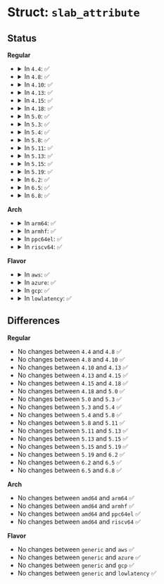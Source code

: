# Struct: <code>slab_attribute</code>

## Status
<b>Regular</b>
<ul>
<li>
<details>
<summary>In <code>4.4</code>: ✅</summary>

```c
struct slab_attribute {
    struct attribute attr;
    ssize_t (*show)(struct kmem_cache *, char *);
    ssize_t (*store)(struct kmem_cache *, const char *, size_t);
};
```
</details>
</li>
<li>
<details>
<summary>In <code>4.8</code>: ✅</summary>

```c
struct slab_attribute {
    struct attribute attr;
    ssize_t (*show)(struct kmem_cache *, char *);
    ssize_t (*store)(struct kmem_cache *, const char *, size_t);
};
```
</details>
</li>
<li>
<details>
<summary>In <code>4.10</code>: ✅</summary>

```c
struct slab_attribute {
    struct attribute attr;
    ssize_t (*show)(struct kmem_cache *, char *);
    ssize_t (*store)(struct kmem_cache *, const char *, size_t);
};
```
</details>
</li>
<li>
<details>
<summary>In <code>4.13</code>: ✅</summary>

```c
struct slab_attribute {
    struct attribute attr;
    ssize_t (*show)(struct kmem_cache *, char *);
    ssize_t (*store)(struct kmem_cache *, const char *, size_t);
};
```
</details>
</li>
<li>
<details>
<summary>In <code>4.15</code>: ✅</summary>

```c
struct slab_attribute {
    struct attribute attr;
    ssize_t (*show)(struct kmem_cache *, char *);
    ssize_t (*store)(struct kmem_cache *, const char *, size_t);
};
```
</details>
</li>
<li>
<details>
<summary>In <code>4.18</code>: ✅</summary>

```c
struct slab_attribute {
    struct attribute attr;
    ssize_t (*show)(struct kmem_cache *, char *);
    ssize_t (*store)(struct kmem_cache *, const char *, size_t);
};
```
</details>
</li>
<li>
<details>
<summary>In <code>5.0</code>: ✅</summary>

```c
struct slab_attribute {
    struct attribute attr;
    ssize_t (*show)(struct kmem_cache *, char *);
    ssize_t (*store)(struct kmem_cache *, const char *, size_t);
};
```
</details>
</li>
<li>
<details>
<summary>In <code>5.3</code>: ✅</summary>

```c
struct slab_attribute {
    struct attribute attr;
    ssize_t (*show)(struct kmem_cache *, char *);
    ssize_t (*store)(struct kmem_cache *, const char *, size_t);
};
```
</details>
</li>
<li>
<details>
<summary>In <code>5.4</code>: ✅</summary>

```c
struct slab_attribute {
    struct attribute attr;
    ssize_t (*show)(struct kmem_cache *, char *);
    ssize_t (*store)(struct kmem_cache *, const char *, size_t);
};
```
</details>
</li>
<li>
<details>
<summary>In <code>5.8</code>: ✅</summary>

```c
struct slab_attribute {
    struct attribute attr;
    ssize_t (*show)(struct kmem_cache *, char *);
    ssize_t (*store)(struct kmem_cache *, const char *, size_t);
};
```
</details>
</li>
<li>
<details>
<summary>In <code>5.11</code>: ✅</summary>

```c
struct slab_attribute {
    struct attribute attr;
    ssize_t (*show)(struct kmem_cache *, char *);
    ssize_t (*store)(struct kmem_cache *, const char *, size_t);
};
```
</details>
</li>
<li>
<details>
<summary>In <code>5.13</code>: ✅</summary>

```c
struct slab_attribute {
    struct attribute attr;
    ssize_t (*show)(struct kmem_cache *, char *);
    ssize_t (*store)(struct kmem_cache *, const char *, size_t);
};
```
</details>
</li>
<li>
<details>
<summary>In <code>5.15</code>: ✅</summary>

```c
struct slab_attribute {
    struct attribute attr;
    ssize_t (*show)(struct kmem_cache *, char *);
    ssize_t (*store)(struct kmem_cache *, const char *, size_t);
};
```
</details>
</li>
<li>
<details>
<summary>In <code>5.19</code>: ✅</summary>

```c
struct slab_attribute {
    struct attribute attr;
    ssize_t (*show)(struct kmem_cache *, char *);
    ssize_t (*store)(struct kmem_cache *, const char *, size_t);
};
```
</details>
</li>
<li>
<details>
<summary>In <code>6.2</code>: ✅</summary>

```c
struct slab_attribute {
    struct attribute attr;
    ssize_t (*show)(struct kmem_cache *, char *);
    ssize_t (*store)(struct kmem_cache *, const char *, size_t);
};
```
</details>
</li>
<li>
<details>
<summary>In <code>6.5</code>: ✅</summary>

```c
struct slab_attribute {
    struct attribute attr;
    ssize_t (*show)(struct kmem_cache *, char *);
    ssize_t (*store)(struct kmem_cache *, const char *, size_t);
};
```
</details>
</li>
<li>
<details>
<summary>In <code>6.8</code>: ✅</summary>

```c
struct slab_attribute {
    struct attribute attr;
    ssize_t (*show)(struct kmem_cache *, char *);
    ssize_t (*store)(struct kmem_cache *, const char *, size_t);
};
```
</details>
</li>
</ul>
<b>Arch</b>
<ul>
<li>
<details>
<summary>In <code>arm64</code>: ✅</summary>

```c
struct slab_attribute {
    struct attribute attr;
    ssize_t (*show)(struct kmem_cache *, char *);
    ssize_t (*store)(struct kmem_cache *, const char *, size_t);
};
```
</details>
</li>
<li>
<details>
<summary>In <code>armhf</code>: ✅</summary>

```c
struct slab_attribute {
    struct attribute attr;
    ssize_t (*show)(struct kmem_cache *, char *);
    ssize_t (*store)(struct kmem_cache *, const char *, size_t);
};
```
</details>
</li>
<li>
<details>
<summary>In <code>ppc64el</code>: ✅</summary>

```c
struct slab_attribute {
    struct attribute attr;
    ssize_t (*show)(struct kmem_cache *, char *);
    ssize_t (*store)(struct kmem_cache *, const char *, size_t);
};
```
</details>
</li>
<li>
<details>
<summary>In <code>riscv64</code>: ✅</summary>

```c
struct slab_attribute {
    struct attribute attr;
    ssize_t (*show)(struct kmem_cache *, char *);
    ssize_t (*store)(struct kmem_cache *, const char *, size_t);
};
```
</details>
</li>
</ul>
<b>Flavor</b>
<ul>
<li>
<details>
<summary>In <code>aws</code>: ✅</summary>

```c
struct slab_attribute {
    struct attribute attr;
    ssize_t (*show)(struct kmem_cache *, char *);
    ssize_t (*store)(struct kmem_cache *, const char *, size_t);
};
```
</details>
</li>
<li>
<details>
<summary>In <code>azure</code>: ✅</summary>

```c
struct slab_attribute {
    struct attribute attr;
    ssize_t (*show)(struct kmem_cache *, char *);
    ssize_t (*store)(struct kmem_cache *, const char *, size_t);
};
```
</details>
</li>
<li>
<details>
<summary>In <code>gcp</code>: ✅</summary>

```c
struct slab_attribute {
    struct attribute attr;
    ssize_t (*show)(struct kmem_cache *, char *);
    ssize_t (*store)(struct kmem_cache *, const char *, size_t);
};
```
</details>
</li>
<li>
<details>
<summary>In <code>lowlatency</code>: ✅</summary>

```c
struct slab_attribute {
    struct attribute attr;
    ssize_t (*show)(struct kmem_cache *, char *);
    ssize_t (*store)(struct kmem_cache *, const char *, size_t);
};
```
</details>
</li>
</ul>

## Differences
<b>Regular</b>
<ul>
<li>
No changes between <code>4.4</code> and <code>4.8</code> ✅
</li>
<li>
No changes between <code>4.8</code> and <code>4.10</code> ✅
</li>
<li>
No changes between <code>4.10</code> and <code>4.13</code> ✅
</li>
<li>
No changes between <code>4.13</code> and <code>4.15</code> ✅
</li>
<li>
No changes between <code>4.15</code> and <code>4.18</code> ✅
</li>
<li>
No changes between <code>4.18</code> and <code>5.0</code> ✅
</li>
<li>
No changes between <code>5.0</code> and <code>5.3</code> ✅
</li>
<li>
No changes between <code>5.3</code> and <code>5.4</code> ✅
</li>
<li>
No changes between <code>5.4</code> and <code>5.8</code> ✅
</li>
<li>
No changes between <code>5.8</code> and <code>5.11</code> ✅
</li>
<li>
No changes between <code>5.11</code> and <code>5.13</code> ✅
</li>
<li>
No changes between <code>5.13</code> and <code>5.15</code> ✅
</li>
<li>
No changes between <code>5.15</code> and <code>5.19</code> ✅
</li>
<li>
No changes between <code>5.19</code> and <code>6.2</code> ✅
</li>
<li>
No changes between <code>6.2</code> and <code>6.5</code> ✅
</li>
<li>
No changes between <code>6.5</code> and <code>6.8</code> ✅
</li>
</ul>
<b>Arch</b>
<ul>
<li>
No changes between <code>amd64</code> and <code>arm64</code> ✅
</li>
<li>
No changes between <code>amd64</code> and <code>armhf</code> ✅
</li>
<li>
No changes between <code>amd64</code> and <code>ppc64el</code> ✅
</li>
<li>
No changes between <code>amd64</code> and <code>riscv64</code> ✅
</li>
</ul>
<b>Flavor</b>
<ul>
<li>
No changes between <code>generic</code> and <code>aws</code> ✅
</li>
<li>
No changes between <code>generic</code> and <code>azure</code> ✅
</li>
<li>
No changes between <code>generic</code> and <code>gcp</code> ✅
</li>
<li>
No changes between <code>generic</code> and <code>lowlatency</code> ✅
</li>
</ul>
